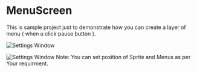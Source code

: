 MenuScreen
==========

This is sample project just to demonstrate how you can create a layer of menu ( when u click pause button ).


![Settings Window](https://github.com/zohaibbrohi/MenuScreen/main.png)

![Settings Window](https://github.com/zohaibbrohi/MenuScreen/main1.png)
Note: You can set position of Sprite and Menus as per Your requirment.


